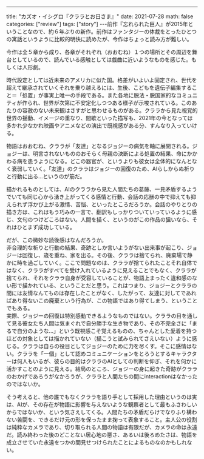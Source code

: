 ---
title: "カズオ・イシグロ『クララとお日さま』"
date: 2021-07-28
math: false
categories: ["review"]
tags: ["story"]
---前作『忘れられた巨人』が2015年ということなので、約６年ぶりの新作。前作はファンタジーの体裁をとったひとつの寓話というように比較的明快に読めたが、今作はちょっと読み方が難しい。

今作は全５章から成り、各章がそれぞれ（おおむね）１つの場所とその周辺を舞台としているので、読んでいる感触としては戯曲に近いようなものを感じた。もしくは人形劇。

時代設定としては近未来のアメリカに似た国。格差がいよいよ固定され、世代を超えて継承されていくそれを乗り越えるには、生後、こどもを遺伝子編集すること＝「処置」が事実上唯一の手段である。また各地に脱法・脱国家的なコミュニティが作られ、世界が次第に不安定化しつつある様子が示唆されている。このあたりの容赦のない未来観はさすがと思わせるものがある。クララから見た視覚的世界の揺動、イメージの重なり、間歇といった描写も、2021年の今となっては多かれ少なかれ映画やアニメなどの演出で既視感がある分、すんなり入っていける。

物語はおおむね、クララが「友達」となるジョジーの病気を軸に展開される。ジョジーは、明言されないもののおそらく母親の決断による処置の結果、命にかかわる病を患うようになる。どこの器官が、というよりも彼女は全体的になんとなく衰弱していく。「友達」のクララはジョジーの回復のため、AIらしからぬ祈りと行動に出る…というのが筋だ。

描かれるものとしては、AIのクララから見た人間たちの葛藤、一見矛盾するようでいても同じ心から湧き上がってくる感情と行動、会話の応酬の中で抑えても抑えられず浮かび上がる激情、苦悩、といったところだろうか。会話のやりとりの描き方は、これはもう巧みの一言で、翻訳もしっかりついていっているように感じ、文句のつけどころはない。人間を描く、というのがこの作品の狙いなら、それはひとまず成功している。

だが、この微妙な読後感はなんだろうか。  
非合理的な祈りと行動の結果、奇跡としか言いようがない出来事が起こり、ジョジーは回復し、歳を重ね、家を出る。その後、クララは捨てられ、廃棄場で静かに時を過ごしていく。ここで問題なのは、クララが捨てられたことそれ自体ではなく、クララがすべてを受け入れているように見えることでもなく、クララが捨てられ、それをクララ自身が受容していることが、物語上まったく違和感のない形で描かれている、ということだと思う。これはつまり、ジョジーとクララの間には友情なんてものは存在したことがなく、したがって、友達に対してであればあり得ないこの廃棄という行為が、この物語ではあり得てしまう、ということでもある。  
実際、ジョジーの回復は特別感動できるようなものではない。クララの目を通して見る彼女たち人間は気まぐれで自分勝手な生き物であり、その不完全さに「まるで自分のような…」という既視感こそ覚えるものの、ちゃんとした愛着を持つほどの対象としては描かれていない（描こうと試みられてさえいない）ように感じる。クララは自らの役目としてジョジーのために力を尽くす。そこに感情はない。クララを「一個」として認めコミュニケーションをとろうとするキャラクターは何人もいるが、彼らの目的はクララのAIとしての判断を仰ぎ、それを何かに活かすことのように見える。結局のところ、ジョジーの身に起きた奇跡がクララのおかげであろうがなかろうが、クララと人間たちの間にinteractionはなかったのではないか。

そう考えると、他の誰でもなくクララを語り手として採用した理由というのは実は、AIが、その存在が物語に影響を与えないような観察者として最もふさわしいからではないか、という気さえしてくる。人間たちの矛盾だらけでなりふり構わない苦闘を、できるだけ元の形を保ったまま掬って表象すること。主人公の役割は純粋なカメラであり、切り取られる人間の物語は有限だが、カメラの命は永遠だ。読み終わった後のどことない居心地の悪さ、あるいは後ろめたさは、物語を成立させていた永遠をつかの間見せつけられたことによるものなのかもしれない。
